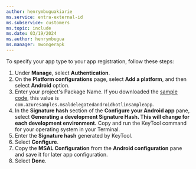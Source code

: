 ```yaml
---
author: henrymbuguakiarie
ms.service: entra-external-id
ms.subservice: customers
ms.topic: include
ms.date: 03/19/2024
ms.author: henrymbugua
ms.manager: mwongerapk
---
```


To specify your app type to your app registration, follow these steps:

1. Under **Manage**, select **Authentication**.
1. On the **Platform configurations** page, select **Add a platform**, and then select **Android** option.
1. Enter your project's Package Name. If you downloaded the [sample code](https://github.com/Azure-Samples/ms-identity-ciam-browser-delegated-android-sample), this value is `com.azuresamples.msaldelegatedandroidkotlinsampleapp`.
1. In the **Signature hash** section of the **Configure your Android app** pane, select **Generating a development Signature Hash. This will change for each development environment.** Copy and run the KeyTool command for your operating system in your Terminal.
1. Enter the **Signature hash** generated by KeyTool.
1. Select **Configure**.
1. Copy the **MSAL Configuration** from the **Android configuration** pane and save it for later app configuration.
1. Select **Done**.